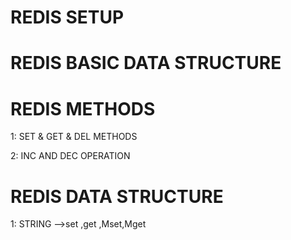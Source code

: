 # REDIS SETUP 
# REDIS BASIC  DATA STRUCTURE 

# REDIS METHODS



1: SET & GET & DEL METHODS


2: INC AND DEC OPERATION 

# REDIS DATA STRUCTURE

1: STRING 
-->set ,get ,Mset,Mget
